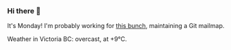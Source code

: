 ### Hi there :wave:

It's Monday! I'm probably working for [this bunch](https://github.com/kohofinancial), maintaining a Git mailmap.

Weather in Victoria BC: overcast, at +9°C.
